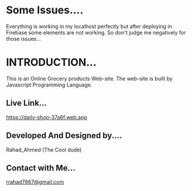 # Some Issues....
Everything is working in my localhost perfectly but after deploying in Firebase some elements are not working. So don't judge me negatively for those issues... 

# INTRODUCTION...
This is an Online Grocery products Web-site. The web-site is built by Javascript Programming Language.

## Live Link...
https://daily-shop-37a6f.web.app

## Developed And Designed by....
Rahad_Ahmed  (The Cool dude)

## Contact with Me...
rrahad7867@gmail.com